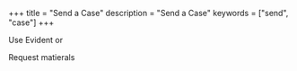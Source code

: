 +++
title = "Send a Case"
description = "Send a Case"
keywords = ["send", "case"]
+++

Use Evident or

Request matierals
